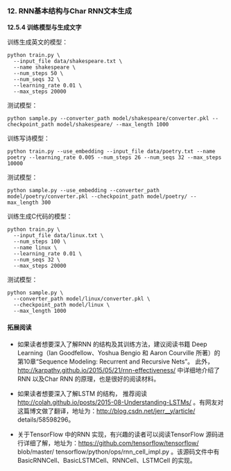 ### 12. RNN基本结构与Char RNN文本生成

**12.5.4 训练模型与生成文字**

训练生成英文的模型：
```
python train.py \
  --input_file data/shakespeare.txt \
  --name shakespeare \
  --num_steps 50 \
  --num_seqs 32 \
  --learning_rate 0.01 \
  --max_steps 20000
```

测试模型：
```
python sample.py --converter_path model/shakespeare/converter.pkl --checkpoint_path model/shakespeare/ --max_length 1000
```

训练写诗模型：
```
python train.py --use_embedding --input_file data/poetry.txt --name poetry --learning_rate 0.005 --num_steps 26 --num_seqs 32 --max_steps 10000
```


测试模型：
```
python sample.py --use_embedding --converter_path model/poetry/converter.pkl --checkpoint_path model/poetry/ --max_length 300
```

训练生成C代码的模型：
```
python train.py \
  --input_file data/linux.txt \
  --num_steps 100 \
  --name linux \
  --learning_rate 0.01 \
  --num_seqs 32 \
  --max_steps 20000
```

测试模型：
```
python sample.py \
  --converter_path model/linux/converter.pkl \
  --checkpoint_path model/linux \
  --max_length 1000
```

#### 拓展阅读

- 如果读者想要深入了解RNN 的结构及其训练方法，建议阅读书籍 Deep Learning（Ian Goodfellow、Yoshua Bengio 和 Aaron Courville 所著）的第10章“Sequence Modeling: Recurrent and Recursive Nets”。 此外，http://karpathy.github.io/2015/05/21/rnn-effectiveness/ 中详细地介绍了RNN 以及Char RNN 的原理，也是很好的阅读材料。

- 如果读者想要深入了解LSTM 的结构， 推荐阅读 http://colah.github.io/posts/2015-08-Understanding-LSTMs/ 。有网友对这篇博文做了翻译，地址为：http://blog.csdn.net/jerr__y/article/ details/58598296。

- 关于TensorFlow 中的RNN 实现，有兴趣的读者可以阅读TensorFlow 源码进行详细了解，地址为：https://github.com/tensorflow/tensorflow/ blob/master/ tensorflow/python/ops/rnn_cell_impl.py 。该源码文件中有BasicRNNCell、BasicLSTMCell、RNNCell、LSTMCell 的实现。
